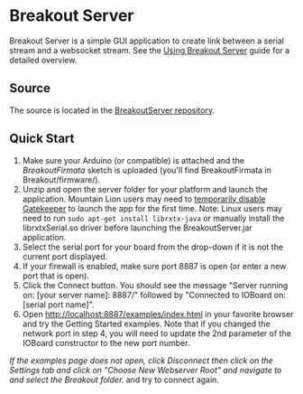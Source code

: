 Breakout Server
===

Breakout Server is a simple GUI application to create link between a serial
stream and a websocket stream. See the [Using Breakout Server](http://breakoutjs.com/guides/using-breakout-server/) guide for a detailed overview.

Source
---

The source is located in the [BreakoutServer repository](https://github.com/soundanalogous/BreakoutServer).

Quick Start
---

1. Make sure your Arduino (or compatible) is attached and the *BreakoutFirmata* sketch is uploaded (you'll find BreakoutFirmata in Breakout/firmware/).
2. Unzip and open the server folder for your platform and launch the application. Mountain Lion users may need to [temporarily disable Gatekeeper](https://answers.uchicago.edu/page.php?id=25481) to launch the app for the first time. Note: Linux users may need to run ```sudo apt-get install librxtx-java``` or manually install the librxtxSerial.so driver before launching the BreakoutServer.jar application.
3. Select the serial port for your board from the drop-down if it is not the current port displayed.
4. If your firewall is enabled, make sure port 8887 is open (or enter a new port that is open).
5. Click the Connect button. You should see the message "Server running on: [your server name]: 8887/" followed by "Connected to IOBoard on: [serial port name]".
6. Open [http://localhost:8887/examples/index.html](http://localhost:8887/examples/index.html) in your favorite browser and try the Getting Started examples. Note that if you changed the network port in step 4, you will need to update the 2nd parameter of the IOBoard constructor to the new port number.

*If the examples page does not open, click Disconnect then click on the Settings
tab and click on "Choose New Webserver Root" and navigate to and select the
Breakout folder.* and try to connect again.
